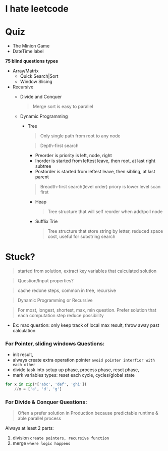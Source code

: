 # I hate leetcode
# Quiz
- The Minion Game
- DateTime label

**75 blind questions types**

- Array/Matrix
  - Quick Search|Sort
  - Window Slicing
- Recursive
  - Divide and Conquer
    > Merge sort is easy to parallel

  - Dynamic Programming
    - Tree
      > Only single path from root to any node

      > Depth-first search
        - Preorder is priority is left, node, right
        - Inorder is started from leftest leave, then root, at last right subtree
        - Postorder is started from leftest leave, then sibling, at last parent

      > Breadth-first search(level order) priory is lower level scan first
      - Heap
        > Tree structure that will self reorder when add/poll node
      - Sufflix Trie
        > Tree structure that store string by letter, reduced space cost, useful for substring search

# Stuck?
> started from solution, extract key variables that calculated solution

> Question/Input properties?

> cache redone steps, common in tree, recursive

> Dynamic Programming or Recursive

> For most, longest, shortest, max, min question. Prefer solution that each computation step reduce possibility

  - Ex: max question: only keep track of local max result, throw away past calculation


### For Pointer, sliding windows Questions:

- init result,
- always create extra operation pointer `avoid pointer interfior with  each other`
- divide task into setup up phase, process phase, reset phase,
- mark variables types: reset each cycle, cycles/global state


```py
for x in zip(*['abc', 'def', 'ghi'])
    //x = ['a', 'd', 'g']
```

### For Divide & Conquer Questions:
> Often a prefer solution in Production because predictable runtime & able parallel process

Always at least 2 parts:
1. division `create pointers, recursive function`
2. merge `where logic happens`

